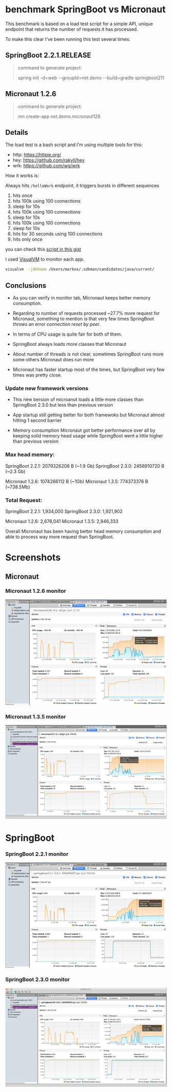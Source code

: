 # benchmark SpringBoot vs Micronaut

This benchmark is based on a load test script for a simple API,
unique endpoint that returns the number of requests it has processed.

To make this clear I've been running this test several times.

## SpringBoot 2.2.1.RELEASE

> command to generate project:
>
> spring init -d=web --groupId=net.demo --build=gradle springboot211

## Micronaut 1.2.6

> command to generate project:
>
> mn create-app net.demo.micronaut126

## Details

The load test is a bash script and I'm using multiple tools for this:

 - http: https://httpie.org/
 - hey: https://github.com/rakyll/hey
 - wrk: https://github.com/wg/wrk

How it works is:

Always hits `/helloWork` endpoint, it triggers bursts in different sequences

 1. hits once
 2. hits 100k using 100 connections
 3. sleep for 10s
 4. hits 100k using 100 connections
 5. sleep for 10s
 6. hits 100k using 100 connections
 7. sleep for 10s
 8. hits for 30 seconds using 100 connections
 9. hits only once

you can check this [script in this gist][load_test]

I used [VisualVM][] to monitor each app.

```bash
visualvm --jdkhome /Users/markox/.sdkman/candidates/java/current/
```

## Conclusions

- As you can verify in monitor tab, Micronaut keeps better memory consumption.

- Regarding to number of requests processed ~27.7% more request for Micronaut, something to mention is that very few times SpringBoot throws an error *connection reset by peer*.

- In terms of CPU usage is quite fair for both of them.

- SpringBoot always loads more classes that Micronaut

- About number of threads is not clear, sometimes SpringBoot runs more some others Micronaut does run more

- Micronaut has faster startup most of the times, but SpringBoot very few times was pretty close.

### Update new framework versions

- This new bersion of microanut loads a little more classes than SpringBoot 2.3.0 but less than previous version 

- App startup still getting better for both framewoks but Micronaut almost hitting 1 second barrier

- Memory consumption Micronaut got better performance over all by keeping solid memory head usage while SpringBoot went a little higher than previous version

### Max head memory:

SpringBoot 2.2.1: 2079326208 B (~1.9 Gb)
SpringBoot 2.3.0: 2458910720 B (~2.3 Gb)

Micronaut 1.2.6:  1074266112 B (~1Gb)
Micronaut 1.3.5:  774373376 B (~738.5Mb)

### Total Request:

SpringBoot 2.2.1: 1,934,000
SpringBoot 2.3.0: 1,921,902

Micronaut 1.2.6:  2,678,041
Micronaut 1.3.5:  2,846,333

Overall Micronaut has been having better head memory consumption and able to process way more request than SpringBoot.

# Screenshots 

## Micronaut

### Micronaut 1.2.6 monitor
![Micronaut](screenshots/micronaut126.png)

### Micronaut 1.3.5 monitor
![Micronaut](screenshots/micronaut135.png)


# SpringBoot

### SpringBoot 2.2.1 monitor
![SpringBoot](screenshots/springboot211.png)

### SpringBoot 2.3.0 monitor
![SpringBoot](screenshots/springboot230.png)

[load_test]: https://gist.github.com/Markitox/9c178e12de45df114142cd568dde3876
[VisualVM]: https://visualvm.github.io/
